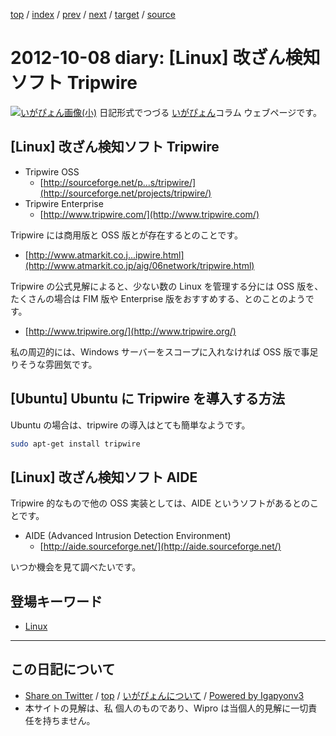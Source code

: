 [top](../index.html) 
 / [index](index.html) 
 / [prev](ig121007.html) 
 / [next](ig121009.html) 
 / [target](http://www.igapyon.jp/igapyon/diary/2012/ig121008.html) 
 / [source](https://github.com/igapyon/diary/blob/master/2012/ig121008.src.md) 

2012-10-08 diary: [Linux] 改ざん検知ソフト Tripwire
=====================================================================================================
[![いがぴょん画像(小)](http://www.igapyon.jp/igapyon/diary/images/iga200306s.jpg "いがぴょん")](http://www.igapyon.jp/igapyon/diary/memo/memoigapyon.html) 日記形式でつづる [いがぴょん](http://www.igapyon.jp/igapyon/diary/memo/memoigapyon.html)コラム ウェブページです。

## [Linux] 改ざん検知ソフト Tripwire


* Tripwire OSS
  * [http://sourceforge.net/p...s/tripwire/](http://sourceforge.net/projects/tripwire/)
* Tripwire Enterprise
  * [http://www.tripwire.com/](http://www.tripwire.com/)

Tripwire には商用版と OSS 版とが存在するとのことです。

* [http://www.atmarkit.co.j...ipwire.html](http://www.atmarkit.co.jp/aig/06network/tripwire.html)

Tripwire の公式見解によると、少ない数の Linux を管理する分には OSS 版を、たくさんの場合は FIM 版や Enterprise 版をおすすめする、とのことのようです。

* [http://www.tripwire.org/](http://www.tripwire.org/)

私の周辺的には、Windows サーバーをスコープに入れなければ OSS 版で事足りそうな雰囲気です。


## [Ubuntu] Ubuntu に Tripwire を導入する方法

Ubuntu の場合は、tripwire の導入はとても簡単なようです。

```sh
sudo apt-get install tripwire
```



## [Linux] 改ざん検知ソフト AIDE

Tripwire 的なもので他の OSS 実装としては、AIDE というソフトがあるとのことです。

* AIDE (Advanced Intrusion Detection Environment)
  * [http://aide.sourceforge.net/](http://aide.sourceforge.net/)

いつか機会を見て調べたいです。

## 登場キーワード

* [Linux](../keyword/linux.html)

----------------------------------------------------------------------------------------------------

## この日記について

* [Share on Twitter](https://twitter.com/intent/tweet?hashtags=igapyon%2Cdiary%2C%E3%81%84%E3%81%8C%E3%81%B4%E3%82%87%E3%82%93%2CLinux&text=%5BLinux%5D+%E6%94%B9%E3%81%96%E3%82%93%E6%A4%9C%E7%9F%A5%E3%82%BD%E3%83%95%E3%83%88+Tripwire&url=http%3A%2F%2Fwww.igapyon.jp%2Figapyon%2Fdiary%2F2012%2Fig121008.html) / [top](../index.html) / [いがぴょんについて](http://www.igapyon.jp/igapyon/diary/memo/memoigapyon.html) / [Powered by Igapyonv3](https://github.com/igapyon/igapyonv3)
* 本サイトの見解は、私 個人のものであり、Wipro は当個人的見解に一切責任を持ちません。 
